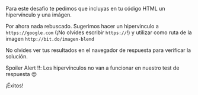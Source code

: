 Para este desafio te pedimos que incluyas en tu código HTML un hipervínculo y una imágen.

Por ahora nada rebuscado. 
Sugerimos hacer un hipervinculo a `https://google.com` (¡No olvides escribir `https://`!) y utilizar como ruta de la imagen `http://bit.do/imagen-blend`

No olvides ver tus resultados en el navegador de respuesta para verificar la solución. 

Spoiler Alert :bangbang:: Los hipervínculos no van a funcionar en nuestro test de respuesta :pensive:

¡Éxitos!